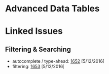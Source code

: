 # Advanced Data Tables

# Linked Issues

## Filtering & Searching

- autocomplete / type-ahead: [1652](https://github.com/18F/openFEC/issues/1652) [5/12/2016]
- filtering: [1653](https://github.com/18F/openFEC/issues/1653) [5/12/2016]
